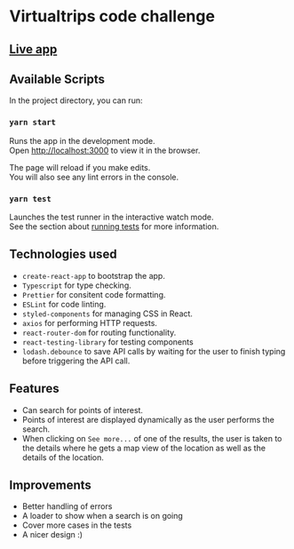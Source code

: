 # Virtualtrips code challenge

## [Live app](https://poi-search.netlify.app/)

## Available Scripts

In the project directory, you can run:

### `yarn start`

Runs the app in the development mode.\
Open [http://localhost:3000](http://localhost:3000) to view it in the browser.

The page will reload if you make edits.\
You will also see any lint errors in the console.

### `yarn test`

Launches the test runner in the interactive watch mode.\
See the section about [running tests](https://facebook.github.io/create-react-app/docs/running-tests) for more information.

## Technologies used

- `create-react-app` to bootstrap the app.
- `Typescript` for type checking.
- `Prettier` for consitent code formatting.
- `ESLint` for code linting.
- `styled-components` for managing CSS in React.
- `axios` for performing HTTP requests.
- `react-router-dom` for routing functionality.
- `react-testing-library` for testing components
- `lodash.debounce` to save API calls by waiting for the user to finish typing before triggering the API call.

## Features

- Can search for points of interest.
- Points of interest are displayed dynamically as the user performs the search.
- When clicking on `See more...` of one of the results, the user is taken to the details where he gets a map view of the location as well as the details of the location.

## Improvements

- Better handling of errors
- A loader to show when a search is on going
- Cover more cases in the tests
- A nicer design :)
